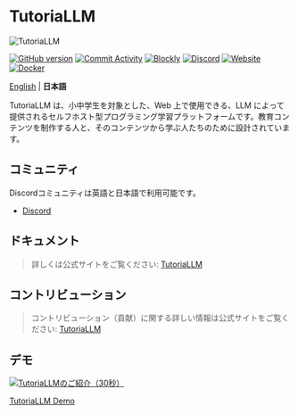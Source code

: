 # TutoriaLLM

![TutoriaLLM](https://raw.githubusercontent.com/TutoriaLLM/brand/main/images/ogp/1920x1080_jp.png)

[![GitHub version](https://badge.fury.io/gh/TutoriaLLM%2FTutoriaLLM.svg)](https://badge.fury.io/gh/TutoriaLLM%2FTutoriaLLM.svg)
[![Commit Activity](https://img.shields.io/github/commit-activity/m/TutoriaLLM/TutoriaLLM)](https://github.com/TutoriaLLM/TutoriaLLM/pulse)
[![Blockly](https://tinyurl.com/built-on-blockly)](https://github.com/google/blockly)
[![Discord](https://img.shields.io/discord/1304219703060729866?logo=discord)](https://discord.gg/zxuREnWVXC)
[![Website](https://img.shields.io/badge/Website-Visit-blue)](https://tutoriallm.com)
[![Docker](https://img.shields.io/docker/pulls/soumame/tutoriallm_api)](https://hub.docker.com/r/soumame/tutoriallm_api)

[English](./README.md)
| **日本語**

TutoriaLLM は、小中学生を対象とした、Web 上で使用できる、LLM によって提供されるセルフホスト型プログラミング学習プラットフォームです。教育コンテンツを制作する人と、そのコンテンツから学ぶ人たちのために設計されています。

## コミュニティ

Discordコミュニティは英語と日本語で利用可能です。

- [Discord](https://discord.gg/zxuREnWVXC)

## ドキュメント

> 詳しくは公式サイトをご覧ください: [TutoriaLLM](https://tutoriallm.com)


## コントリビューション

> コントリビューション（貢献）に関する詳しい情報は公式サイトをご覧ください: [TutoriaLLM](https://tutoriallm.com/developer/contribute/)  

## デモ

[![TutoriaLLMのご紹介（30秒）](http://img.youtube.com/vi/-EubeJrnn70/0.jpg)](https://www.youtube.com/watch?v=-EubeJrnn70)

[TutoriaLLM Demo](https://demo.tutoriallm.com/)
